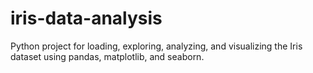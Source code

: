 # iris-data-analysis
Python project for loading, exploring, analyzing, and visualizing the Iris dataset using pandas, matplotlib, and seaborn.
